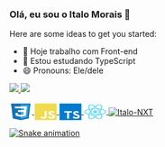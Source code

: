 ### Olá, eu sou o Italo Morais 👋

Here are some ideas to get you started:

- 🔭 Hoje trabalho com Front-end
- 🌱 Estou estudando TypeScript
- 😄 Pronouns: Ele/dele

<div>
  <a href="https://github.com/Italo-Morais">
    
  <img height="180em" src="https://github-readme-stats.vercel.app/api?username=Italo-Morais&show_icons=true&theme=radical"/>
  <img height="180em" src="https://github-readme-stats.vercel.app/api/top-langs/?username=Italo-Morais&layout=donut"/>
</div>
<div style="display: inline_block"><br
                                       
  <img align="center" alt="Italo-HTML" height="30" width="40" src="https://raw.githubusercontent.com/devicons/devicon/master/icons/html5/html5-original.svg">
  <img align="center" alt="Italo-CSS" height="30" width="40" src="https://raw.githubusercontent.com/devicons/devicon/master/icons/css3/css3-original.svg">
  <img align="center" alt="Italo-Js" height="30" width="40" src="https://raw.githubusercontent.com/devicons/devicon/master/icons/javascript/javascript-plain.svg">
  <img align="center" alt="Italo-Ts" height="30" width="40" src="https://raw.githubusercontent.com/devicons/devicon/master/icons/typescript/typescript-plain.svg">
  <img align="center" alt="Italo-React" height="30" width="40" src="https://raw.githubusercontent.com/devicons/devicon/master/icons/react/react-original.svg">
  <img align="center" alt="Italo-NXT" height="30" width="40" src="https://cdn.jsdelivr.net/gh/devicons/devicon/icons/nextjs/nextjs-original.svg" />
          
  
 ![Snake animation](https://github.com/Italo-Morais/Italo-Morais/blob/output/github-contribution-grid-snake.svg)
</div>


    
                           
                           
                      
